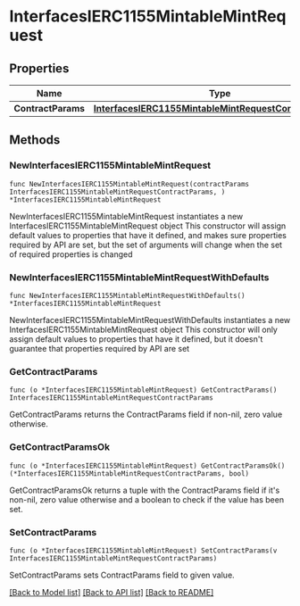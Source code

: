 # InterfacesIERC1155MintableMintRequest

## Properties

Name | Type | Description | Notes
------------ | ------------- | ------------- | -------------
**ContractParams** | [**InterfacesIERC1155MintableMintRequestContractParams**](InterfacesIERC1155MintableMintRequestContractParams.md) |  | 

## Methods

### NewInterfacesIERC1155MintableMintRequest

`func NewInterfacesIERC1155MintableMintRequest(contractParams InterfacesIERC1155MintableMintRequestContractParams, ) *InterfacesIERC1155MintableMintRequest`

NewInterfacesIERC1155MintableMintRequest instantiates a new InterfacesIERC1155MintableMintRequest object
This constructor will assign default values to properties that have it defined,
and makes sure properties required by API are set, but the set of arguments
will change when the set of required properties is changed

### NewInterfacesIERC1155MintableMintRequestWithDefaults

`func NewInterfacesIERC1155MintableMintRequestWithDefaults() *InterfacesIERC1155MintableMintRequest`

NewInterfacesIERC1155MintableMintRequestWithDefaults instantiates a new InterfacesIERC1155MintableMintRequest object
This constructor will only assign default values to properties that have it defined,
but it doesn't guarantee that properties required by API are set

### GetContractParams

`func (o *InterfacesIERC1155MintableMintRequest) GetContractParams() InterfacesIERC1155MintableMintRequestContractParams`

GetContractParams returns the ContractParams field if non-nil, zero value otherwise.

### GetContractParamsOk

`func (o *InterfacesIERC1155MintableMintRequest) GetContractParamsOk() (*InterfacesIERC1155MintableMintRequestContractParams, bool)`

GetContractParamsOk returns a tuple with the ContractParams field if it's non-nil, zero value otherwise
and a boolean to check if the value has been set.

### SetContractParams

`func (o *InterfacesIERC1155MintableMintRequest) SetContractParams(v InterfacesIERC1155MintableMintRequestContractParams)`

SetContractParams sets ContractParams field to given value.



[[Back to Model list]](../README.md#documentation-for-models) [[Back to API list]](../README.md#documentation-for-api-endpoints) [[Back to README]](../README.md)


